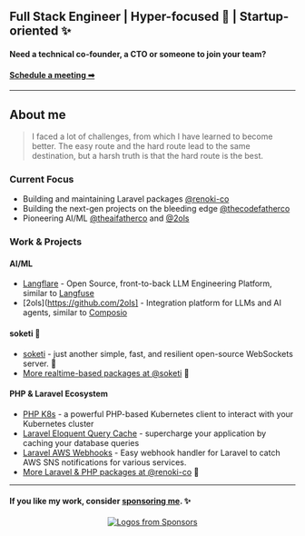 ## Full Stack Engineer | Hyper-focused 👀 | Startup-oriented ✨

#### **Need a technical co-founder, a CTO or someone to join your team?**

#### **[Schedule a meeting ➡](https://cal.com/alexanderg)**

<hr>

## About me

> I faced a lot of challenges, from which I have learned to become better. The easy route and the hard route lead to the same destination, but a harsh truth is that the hard route is the best.

### Current Focus

- Building and maintaining Laravel packages [@renoki-co](https://github.com/renoki-co)
- Building the next-gen projects on the bleeding edge [@thecodefatherco](https://github.com/thecodefatherco)
- Pioneering AI/ML [@theaifatherco](https://github.com/theaifatherco) and [@2ols](https://github.com/2ols)


### Work & Projects

#### AI/ML

- [Langflare](https://github.com/theaifatherco/langflare) - Open Source, front-to-back LLM Engineering Platform, similar to [Langfuse](https://langfuse.com/)
- [2ols](https://github.com/2ols] - Integration platform for LLMs and AI agents, similar to [Composio](https://composio.dev)

#### soketi 📡

- [soketi](https://github.com/soketi/soketi) - just another simple, fast, and resilient open-source WebSockets server. 📣
- [More realtime-based packages at @soketi](https://github.com/soketi) 📡

#### PHP & Laravel Ecosystem

- [PHP K8s](https://github.com/renoki-co/php-k8s) - a powerful PHP-based Kubernetes client to interact with your Kubernetes cluster
- [Laravel Eloquent Query Cache](https://github.com/renoki-co/laravel-eloquent-query-cache) - supercharge your application by caching your database queries
- [Laravel AWS Webhooks](https://github.com/renoki-co/laravel-aws-webhooks) - Easy webhook handler for Laravel to catch AWS SNS notifications for various services.
- [More Laravel & PHP packages at @renoki-co](https://github.com/renoki-co) 🚀

<hr>

#### **If you like my work, consider [sponsoring me](https://github.com/sponsors/rennokki). ✨**

<p align="center">
  <a href="https://github.com/sponsors/rennokki">
    <img src='https://cdn.jsdelivr.net/gh/rennokki/sponsorkit-assets@main/assets/sponsors.svg' alt="Logos from Sponsors" />
  </a>
</p>

